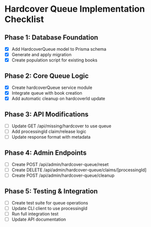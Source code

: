 # Hardcover Queue Implementation Checklist

## Phase 1: Database Foundation
- [x] Add HardcoverQueue model to Prisma schema
- [x] Generate and apply migration
- [x] Create population script for existing books

## Phase 2: Core Queue Logic
- [x] Create hardcoverQueue service module
- [x] Integrate queue with book creation
- [x] Add automatic cleanup on hardcoverId update

## Phase 3: API Modifications
- [ ] Update GET /api/missing/hardcover to use queue
- [ ] Add processingId claim/release logic
- [ ] Update response format with metadata

## Phase 4: Admin Endpoints
- [ ] Create POST /api/admin/hardcover-queue/reset
- [ ] Create DELETE /api/admin/hardcover-queue/claims/[processingId]
- [ ] Create POST /api/admin/hardcover-queue/cleanup

## Phase 5: Testing & Integration
- [ ] Create test suite for queue operations
- [ ] Update CLI client to use processingId
- [ ] Run full integration test
- [ ] Update API documentation